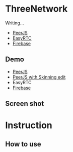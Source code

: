 # ThreeNetwork

Writing...

- [PeerJS](http://peerjs.com/)
- [EasyRTC](https://easyrtc.com/)
- [Firebase](https://firebase.google.com/)

## Demo

- [PeerJS](http://takahirox.github.io/ThreeNetworkDemo/peerjs.html)
- [PeerJS with Skinning edit](http://takahirox.github.io/ThreeNetworkDemo/peerjs_mmd.html)
- EasyRTC
- [Firebase](http://takahirox.github.io/ThreeNetworkDemo/firebase.html)

## Screen shot

# Instruction

## How to use
